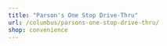 ```yaml
---
title: "Parson's One Stop Drive-Thru"
url: /columbus/parsons-one-stop-drive-thru/
shop: convenience
---
```

